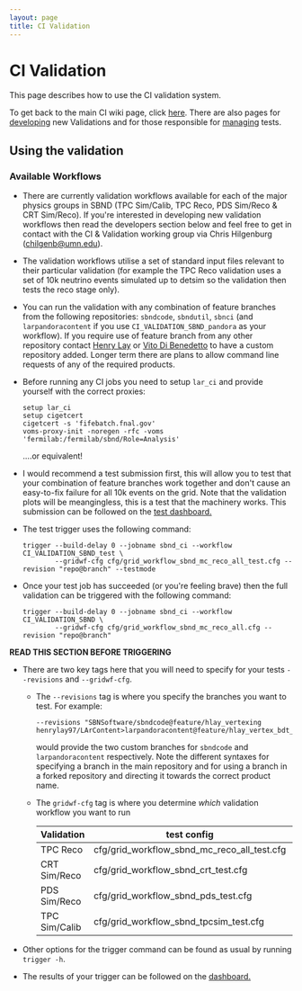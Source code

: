```yaml
---
layout: page
title: CI Validation
---
```


# CI Validation

This page describes how to use the CI validation system.

To get back to the main CI wiki page, click [here](Continuous_integration.md).
There are also pages for [developing](Developing_Validation_Tests.md) new Validations and for those responsible for [managing](Managing_the_CI_Validation_System.md) tests.


## Using the validation

### Available Workflows
- There are currently validation workflows available for each of the major physics groups in SBND (TPC Sim/Calib, TPC Reco, PDS Sim/Reco & CRT Sim/Reco). If you're interested in developing new validation workflows then read the developers section below and feel free to get in contact with the CI & Validation working group via Chris Hilgenburg (chilgenb@umn.edu).
- The validation workflows utilise a set of standard input files relevant to their particular validation (for example the TPC Reco validation uses a set of 10k neutrino events simulated up to detsim so the validation then tests the reco stage only). 
- You can run the validation with any combination of feature branches from the following repositories: `sbndcode`, `sbndutil`, `sbnci` (and `larpandoracontent` if you use `CI_VALIDATION_SBND_pandora` as your workflow). If you require use of feature branch from any other repository contact [Henry Lay](h.lay@lancaster.ac.uk) or [Vito Di Benedetto](vito@fnal.gov) to have a custom repository added. Longer term there are plans to allow command line requests of any of the required products.
- Before running any CI jobs you need to setup `lar_ci` and provide yourself with the correct proxies:

   ```
   setup lar_ci
   setup cigetcert
   cigetcert -s 'fifebatch.fnal.gov'
   voms-proxy-init -noregen -rfc -voms 'fermilab:/fermilab/sbnd/Role=Analysis'
   ```
   ....or equivalent!
   
- I would recommend a test submission first, this will allow you to test that your combination of feature branches work together and don't cause an easy-to-fix failure for all 10k events on the grid. Note that the validation plots will be meangingless, this is a test that the machinery works. This submission can be followed on the [test dashboard.](https://dbweb9.fnal.gov:8443/TestCI/app/ns:SBND/view_builds/index)
- The test trigger uses the following command:
   
   ```
   trigger --build-delay 0 --jobname sbnd_ci --workflow CI_VALIDATION_SBND_test \
           --gridwf-cfg cfg/grid_workflow_sbnd_mc_reco_all_test.cfg --revision "repo@branch" --testmode
   ```
 
- Once your test job has succeeded (or you're feeling brave) then the full validation can be triggered with the following command:
   
   ```
   trigger --build-delay 0 --jobname sbnd_ci --workflow CI_VALIDATION_SBND \
           --gridwf-cfg cfg/grid_workflow_sbnd_mc_reco_all.cfg --revision "repo@branch"
   ```

**READ THIS SECTION BEFORE TRIGGERING**
- There are two key tags here that you will need to specify for your tests `--revisions` and `--gridwf-cfg`.
   - The `--revisions` tag is where you specify the branches you want to test. For example: 
     ```
     --revisions "SBNSoftware/sbndcode@feature/hlay_vertexing henrylay97/LArContent>larpandoracontent@feature/hlay_vertex_bdt_changes"
     ``` 
     would provide the two custom branches for `sbndcode` and `larpandoracontent` respectively. Note the different syntaxes for specifying a branch in the main repository and for using a branch in a forked repository and directing it towards the correct product name.
    - The `gridwf-cfg` tag is where you determine *which* validation workflow you want to run
      
      | Validation | test config | full config |
      | --- | --- | --- |
      | TPC Reco | cfg/grid_workflow_sbnd_mc_reco_all_test.cfg | cfg/grid_workflow_sbnd_mc_reco_all.cfg |
      | CRT Sim/Reco | cfg/grid_workflow_sbnd_crt_test.cfg | cfg/grid_workflow_sbnd_crt_all.cfg |
      | PDS Sim/Reco | cfg/grid_workflow_sbnd_pds_test.cfg | cfg/grid_workflow_sbnd_pds_all.cfg |
      | TPC Sim/Calib | cfg/grid_workflow_sbnd_tpcsim_test.cfg | cfg/grid_workflow_sbnd_tpcsim_all.cfg |

- Other options for the trigger command can be found as usual by running `trigger -h`.
- The results of your trigger can be followed on the [dashboard.](https://dbweb8.fnal.gov:8443/LarCI/app/ns:sbnd/view_builds/index)

